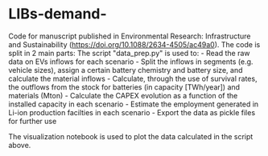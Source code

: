 # LIBs-demand-
Code for manuscript published in Environmental Research: Infrastructure and Sustainability (https://doi.org/10.1088/2634-4505/ac49a0).
The code is split in 2 main parts: 
  The script "data_prep.py" is used to: 
      - Read the raw data on EVs inflows for each scenario
      - Split the inflows in segments (e.g. vehicle sizes), assign a certain battery chemistry and battery size, and calculate the material inflows
      - Calculate, through the use of survival rates, the outflows from the stock for batteries (in capacity [TWh/year]) and materials (Mton)
      - Calculate the CAPEX evolution as a function of the installed capacity in each scenario
      - Estimate the employment generated in Li-ion  production facilties in each scenario
      - Export the data as pickle files for further use
      
  The visualization notebook is used to plot the data calculated in the script above. 
      
